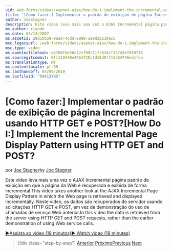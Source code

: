 ```yaml
---
uid: web-forms/videos/aspnet-ajax/how-do-i-implement-the-incremental-page-display-pattern-using-http-get-and-post
title: '[Como fazer:] Implementar o padrão de exibição de página Incremental usando HTTP GET e POST? | Microsoft Docs'
author: JoeStagner
description: Este vídeo leva mais uma vez o AJAX Incremental página padrão de exibição em que a página da Web é recuperada e exibida de forma incremental. Neste vídeo de...
ms.author: riande
ms.date: 03/13/2007
ms.assetid: 28d5bb59-9aad-4cdd-8088-1e9d3d230ac5
msc.legacyurl: /web-forms/videos/aspnet-ajax/how-do-i-implement-the-incremental-page-display-pattern-using-http-get-and-post
msc.type: video
ms.openlocfilehash: e4766f6d20c17cf99c11fc634cf15743ef839716
ms.sourcegitcommit: 0f1119340e4464720cfd16d0ff15764746ea1fea
ms.translationtype: MT
ms.contentlocale: pt-BR
ms.lasthandoff: 04/09/2019
ms.locfileid: "59413705"
---
```

# <a name="how-do-i-implement-the-incremental-page-display-pattern-using-http-get-and-post"></a><span data-ttu-id="4e877-105">[Como fazer:] Implementar o padrão de exibição de página Incremental usando HTTP GET e POST?</span><span class="sxs-lookup"><span data-stu-id="4e877-105">[How Do I:] Implement the Incremental Page Display Pattern using HTTP GET and POST?</span></span>

<span data-ttu-id="4e877-106">por [Joe Stagner](https://github.com/JoeStagner)</span><span class="sxs-lookup"><span data-stu-id="4e877-106">by [Joe Stagner](https://github.com/JoeStagner)</span></span>

<span data-ttu-id="4e877-107">Este vídeo leva mais uma vez o AJAX Incremental página padrão de exibição em que a página da Web é recuperada e exibida de forma incremental.</span><span class="sxs-lookup"><span data-stu-id="4e877-107">This video takes another look at the AJAX Incremental Page Display Pattern in which the Web page is retrieved and displayed incrementally.</span></span> <span data-ttu-id="4e877-108">Neste vídeo, os dados são recuperados do servidor usando solicitações HTTP GET e POST, em vez de demonstração do uso de chamadas de serviço Web anterior.</span><span class="sxs-lookup"><span data-stu-id="4e877-108">In this video the data is retrieved from the server using HTTP GET and POST requests, rather than the earlier demonstration of using Web service calls.</span></span>

[<span data-ttu-id="4e877-109">&#9654;Assista ao vídeo (19 minutos)</span><span class="sxs-lookup"><span data-stu-id="4e877-109">&#9654; Watch video (19 minutes)</span></span>](https://channel9.msdn.com/Blogs/ASP-NET-Site-Videos/how-do-i-implement-the-incremental-page-display-pattern-using-http-get-and-post)

> [!div class="step-by-step"]
> <span data-ttu-id="4e877-110">[Anterior](how-do-i-implement-the-ajax-incremental-page-display-pattern.md)
> [Próximo](how-do-i-use-the-aspnet-ajax-updateprogress-control.md)</span><span class="sxs-lookup"><span data-stu-id="4e877-110">[Previous](how-do-i-implement-the-ajax-incremental-page-display-pattern.md)
[Next](how-do-i-use-the-aspnet-ajax-updateprogress-control.md)</span></span>
